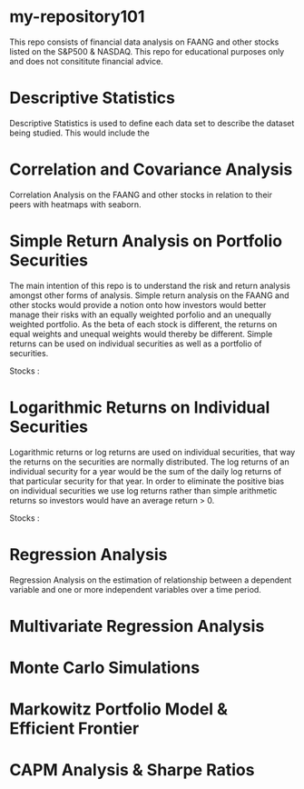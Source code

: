 # my-repository101
This repo consists of financial data analysis on FAANG and other stocks listed on the S&P500 & NASDAQ. 
This repo for educational purposes only and does not consititute financial advice. 

# Descriptive Statistics
Descriptive Statistics is used to define each data set to describe the dataset being studied. This would include the 

# Correlation and Covariance Analysis
Correlation Analysis on the FAANG and other stocks in relation to their peers with heatmaps with seaborn.

# Simple Return Analysis on Portfolio Securities  
The main intention of this repo is to understand the risk and return analysis amongst other forms of analysis.
Simple return analysis on the FAANG and other stocks would provide a notion onto how investors would better manage their risks with an equally weighted porfolio and an unequally weighted portfolio. 
As the beta of each stock is different, the returns on equal weights and unequal weights would thereby be different.
Simple returns can be used on individual securities as well as a portfolio of securities. 

Stocks : 

# Logarithmic Returns on Individual Securities
Logarithmic returns or log returns are used on individual securities, that way the returns on the securities are normally distributed.
The log returns of an individual security for a year would be the sum of the daily log returns of that particular security for that year. 
In order to eliminate the positive bias on individual securities we use log returns rather than simple arithmetic returns so investors would have an average return > 0.

Stocks : 

# Regression Analysis 
Regression Analysis on the estimation of relationship between a dependent variable and one or more independent variables over a time period.


# Multivariate Regression Analysis 
# Monte Carlo Simulations
# Markowitz Portfolio Model & Efficient Frontier 
# CAPM Analysis & Sharpe Ratios
